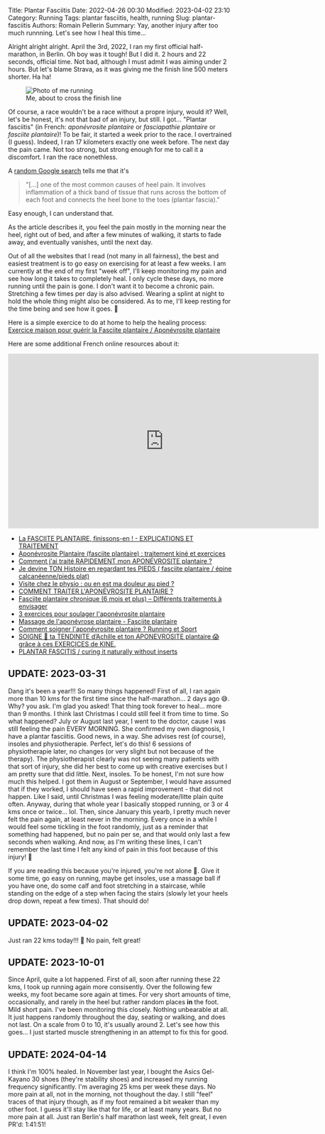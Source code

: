 Title: Plantar Fasciitis
Date: 2022-04-26 00:30
Modified: 2023-04-02 23:10
Category: Running
Tags: plantar fasciitis, health, running
Slug: plantar-fasciitis
Authors: Romain Pellerin
Summary: Yay, another injury after too much runnning. Let's see how I heal this time...

Alright alright alright. April the 3rd, 2022, I ran my first official half-marathon, in Berlin. Oh boy was it tough! But I did it. 2 hours and 22 seconds, official time. Not bad, although I must admit I was aiming under 2 hours. But let's blame Strava, as it was giving me the finish line 500 meters shorter. Ha ha!

<figure class="center">
<img src="{static}/images/half-marathon-2022.jpg" alt="Photo of me running" />
<figcaption>Me, about to cross the finish line</figcaption>
</figure>

Of course, a race wouldn't be a race without a propre injury, would it? Well, let's be honest, it's not that bad of an injury, but still. I got... "Plantar fasciitis" (in French: _aponévrosite plantaire_ or _fasciapathie plantaire_ or _fasciite plantaire_)! To be fair, it started a week prior to the race. I overtrained (I guess). Indeed, I ran 17 kilometers exactly one week before. The next day the pain came. Not too strong, but strong enough for me to call it a discomfort. I ran the race nonethless.

A [random Google search](https://www.mayoclinic.org/diseases-conditions/plantar-fasciitis/symptoms-causes/syc-20354846) tells me that it's

> "[...] one of the most common causes of heel pain. It involves inflammation of a thick band of tissue that runs across the bottom of each foot and connects the heel bone to the toes (plantar fascia)."

Easy enough, I can understand that.

As the article describes it, you feel the pain mostly in the morning near the heel, right out of bed, and after a few minutes of walking, it starts to fade away, and eventually vanishes, until the next day.

Out of all the websites that I read (not many in all fairness), the best and easiest treatment is to go easy on exercising for at least a few weeks. I am currently at the end of my first "week off", I'll keep monitoring my pain and see how long it takes to completely heal. I only cycle these days, no more running until the pain is gone. I don't want it to become a chronic pain. Stretching a few times per day is also advised. Wearing a splint at night to hold the whole thing might also be considered. As to me, I'll keep resting for the time being and see how it goes. 🤞

Here is a simple exercice to do at home to help the healing process: [Exercice maison pour guérir la Fasciite plantaire / Aponévrosite plantaire](https://www.youtube.com/watch?v=dQmn1sP70PI&t=55)

Here are some additional French online resources about it:

<iframe width="700" height="394" src="https://www.youtube-nocookie.com/embed/4pNBatSoBKU?rel=0&amp;start=218" frameborder="0" allowfullscreen></iframe>

- [La FASCIITE PLANTAIRE, finissons-en ! - EXPLICATIONS ET TRAITEMENT](https://www.youtube.com/watch?v=t8Zg-iy5Uck)
- [Aponévrosite Plantaire (fasciite plantaire) : traitement kiné et exercices](https://www.youtube.com/watch?v=0mhGsu3icLg)
- [Comment j'ai traité RAPIDEMENT mon APONÉVROSITE plantaire ?](https://www.youtube.com/watch?v=agLuZLFzcqg&t=500)
- [Je devine TON Histoire en regardant tes PIEDS ( fasciite plantaire / épine calcanéenne/pieds plat)](https://www.youtube.com/watch?v=LB_Bw5K2QKA)
- [Visite chez le physio : ou en est ma douleur au pied ?](https://www.youtube.com/watch?v=G1e3TTKQDIQ)
- [COMMENT TRAITER L'APONÉVROSITE PLANTAIRE ?](https://www.youtube.com/watch?v=S52UVKkDI5w)
- [Fasciite plantaire chronique (6 mois et plus) – Différents traitements à envisager](https://podformance.com/fasciite-plantaire-chronique-6-mois-et-plus-differents-traitements-a-envisager/)
- [3 exercices pour soulager l'aponévrosite plantaire](https://www.youtube.com/watch?v=QuVv1IGD1Hc)
- [Massage de l'aponévrose plantaire - Fasciite plantaire](https://www.youtube.com/watch?v=aJt6U5kMaJ4)
- [Comment soigner l'aponévrosite plantaire ? Running et Sport](https://www.youtube.com/watch?v=DnmRzukeUJI)
- [SOIGNE 🥰 ta TENDINITE d’Achille et ton APONEVROSITE plantaire 😱grâce à ces EXERCICES de KINE.](https://www.youtube.com/watch?v=ZFXEbn-66Sc)
- [PLANTAR FASCITIS / curing it naturally without inserts](https://www.youtube.com/watch?v=Yjga6azmvhg)

## UPDATE: 2023-03-31

Dang it's been a year!!! So many things happened! First of all, I ran again more than 10 kms for the first time since the half-marathon... 2 days ago 😅. Why? you ask. I'm glad you asked! That thing took forever to heal... more than 9 months. I think last Christmas I could still feel it from time to time. So what happened? July or August last year, I went to the doctor, cause I was still feeling the pain EVERY MORNING. She confirmed my own diagnosis, I have a plantar fasciitis. Good news, in a way. She advises rest (of course), insoles and physiotherapie. Perfect, let's do this! 6 sessions of physiotherapie later, no changes (or very slight but not because of the therapy). The physiotherapist clearly was not seeing many patients with that sort of injury, she did her best to come up with creative exercises but I am pretty sure that did little. Next, insoles. To be honest, I'm not sure how much this helped. I got them in August or September, I would have assumed that if they worked, I should have seen a rapid improvement - that did not happen. Like I said, until Christmas I was feeling moderate/litte plain quite often. Anyway, during that whole year I basically stopped running, or 3 or 4 kms once or twice... lol. Then, since January this yearb, I pretty much never felt the pain again, at least never in the morning. Every once in a while I would feel some tickling in the foot randomly, just as a reminder that something had happened, but no pain per se, and that would only last a few seconds when walking. And now, as I'm writing these lines, I can't remember the last time I felt any kind of pain in this foot because of this injury! 🎉

If you are reading this because you're injured, you're not alone 💪. Give it some time, go easy on running, maybe get insoles, use a massage ball if you have one, do some calf and foot stretching in a staircase, while standing on the edge of a step when facing the stairs (slowly let your heels drop down, repeat a few times). That should do!

## UPDATE: 2023-04-02

Just ran 22 kms today!!! 🎉 No pain, felt great!

## UPDATE: 2023-10-01

Since April, quite a lot happened. First of all, soon after running these 22 kms, I took up running again more consisently. Over the following few weeks, my foot became sore again at times. For very short amounts of time, occasionally, and rarely in the heel but rather random places **in** the foot. Mild short pain. I've been monitoring this closely. Nothing unbearable at all. It just happens randomly throughout the day, seating or walking, and does not last. On a scale from 0 to 10, it's usually around 2. Let's see how this goes... I just started muscle strengthening in an attempt to fix this for good.

## UPDATE: 2024-04-14

I think I'm 100% healed. In November last year, I bought the Asics Gel-Kayano 30 shoes (they're stability shoes) and increased my running frequency significantly. I'm averaging 25 kms per week these days. No more pain at all, not in the morning, not thoughout the day. I still "feel" traces of that injury though, as if my foot remained a bit weaker than my other foot. I guess it'll stay like that for life, or at least many years. But no more pain at all. Just ran Berlin's half marathon last week, felt great, I even PR'd: 1:41:51!
